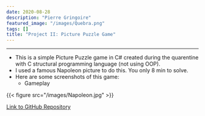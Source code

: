 ```yaml
---
date: 2020-08-28
description: "Pierre Gringoire"
featured_image: "/images/Quebra.png"
tags: []
title: "Project II: Picture Puzzle Game"
---
```

_________________________

* This is a simple Picture Puzzle game in C# created during the quarentine with C structural programming language (not using OOP).
* I used a famous Napoleon picture to do this. You only 8 min to 
solve.
* Here are some screenshots of this game:
  - Gameplay
  


{{< figure src="/images/Napoleon.jpg" >}}

[Link to GitHub Repository](https://github.com/Eric-BR2001/Picture-Puzzle-Game-in-CSharp)
